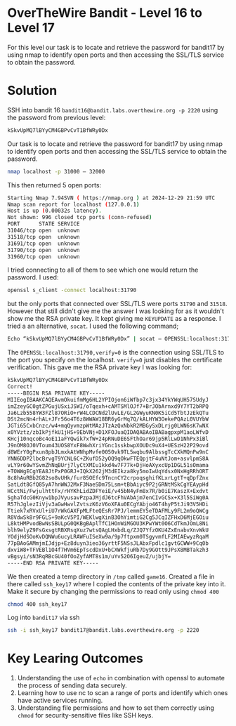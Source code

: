# OverTheWire Bandit - Level 16 to Level 17
For this level our task is to locate and retrieve the password for bandit17 by using nmap to identify open ports and then accessing the SSL/TLS service to obtain the password.
# Solution
SSH into bandit 16 `bandit16@bandit.labs.overthewire.org -p 2220` using the password from previous level:
```bash
kSkvUpMQ7lBYyCM4GBPvCvT1BfWRy0Dx
```
Our task is to locate and retrieve the password for bandit17 by using nmap to identify open ports and then accessing the SSL/TLS service to obtain the password.
```bash
nmap localhost -p 31000 – 32000
```
This then returned 5 open ports:
```bash
Starting Nmap 7.94SVN ( https://nmap.org ) at 2024-12-29 21:59 UTC
Nmap scan report for localhost (127.0.0.1)
Host is up (0.00032s latency).
Not shown: 996 closed tcp ports (conn-refused)
PORT      STATE SERVICE
31046/tcp open  unknown
31518/tcp open  unknown
31691/tcp open  unknown
31790/tcp open  unknown
31960/tcp open  unknown
```
I tried connecting to all of them to see which one would return the password. I used:
```bash
openssl s_client -connect localhost:31790
```
but the only ports that connected over SSL/TLS were ports `31790` and `31518`. However that still didn't give me the answer I was looking for as it wouldn't show me the RSA private key. It kept giving me `KEYUPDATE` as a response. I tried a an alternative, `socat`. I used the following command;

```bash
Echo “kSkvUpMQ7lBYyCM4GBPvCvT1BfWRy0Dx” | socat – OPENSSL:localhost:31790,verify=0
```
The `OPENSSL:localhost:31790,verify=0` is the connection using SSL/TLS to the port you specify on the localhost. `verify=0` just disables the certificate verification. 
This gave me the RSA private key I was looking for:

```bash
kSkvUpMQ7lBYyCM4GBPvCvT1BfWRy0Dx
Correct!
-----BEGIN RSA PRIVATE KEY-----
MIIEogIBAAKCAQEAvmOkuifmMg6HL2YPIOjon6iWfbp7c3jx34YkYWqUH57SUdyJ
imZzeyGC0gtZPGujUSxiJSWI/oTqexh+cAMTSMlOJf7+BrJObArnxd9Y7YT2bRPQ
Ja6Lzb558YW3FZl87ORiO+rW4LCDCNd2lUvLE/GL2GWyuKN0K5iCd5TbtJzEkQTu
DSt2mcNn4rhAL+JFr56o4T6z8WWAW18BR6yGrMq7Q/kALHYW3OekePQAzL0VUYbW
JGTi65CxbCnzc/w4+mqQyvmzpWtMAzJTzAzQxNbkR2MBGySxDLrjg0LWN6sK7wNX
x0YVztz/zbIkPjfkU1jHS+9EbVNj+D1XFOJuaQIDAQABAoIBABagpxpM1aoLWfvD
KHcj10nqcoBc4oE11aFYQwik7xfW+24pRNuDE6SFthOar69jp5RlLwD1NhPx3iBl
J9nOM8OJ0VToum43UOS8YxF8WwhXriYGnc1sskbwpXOUDc9uX4+UESzH22P29ovd
d8WErY0gPxun8pbJLmxkAtWNhpMvfe0050vk9TL5wqbu9AlbssgTcCXkMQnPw9nC
YNN6DDP2lbcBrvgT9YCNL6C+ZKufD52yOQ9qOkwFTEQpjtF4uNtJom+asvlpmS8A
vLY9r60wYSvmZhNqBUrj7lyCtXMIu1kkd4w7F77k+DjHoAXyxcUp1DGL51sOmama
+TOWWgECgYEA8JtPxP0GRJ+IQkX262jM3dEIkza8ky5moIwUqYdsx0NxHgRRhORT
8c8hAuRBb2G82so8vUHk/fur85OEfc9TncnCY2crpoqsghifKLxrLgtT+qDpfZnx
SatLdt8GfQ85yA7hnWWJ2MxF3NaeSDm75Lsm+tBbAiyc9P2jGRNtMSkCgYEAypHd
HCctNi/FwjulhttFx/rHYKhLidZDFYeiE/v45bN4yFm8x7R/b0iE7KaszX+Exdvt
SghaTdcG0Knyw1bpJVyusavPzpaJMjdJ6tcFhVAbAjm7enCIvGCSx+X3l5SiWg0A
R57hJglezIiVjv3aGwHwvlZvtszK6zV6oXFAu0ECgYAbjo46T4hyP5tJi93V5HDi
Ttiek7xRVxUl+iU7rWkGAXFpMLFteQEsRr7PJ/lemmEY5eTDAFMLy9FL2m9oQWCg
R8VdwSk8r9FGLS+9aKcV5PI/WEKlwgXinB3OhYimtiG2Cg5JCqIZFHxD6MjEGOiu
L8ktHMPvodBwNsSBULpG0QKBgBAplTfC1HOnWiMGOU3KPwYWt0O6CdTkmJOmL8Ni
blh9elyZ9FsGxsgtRBXRsqXuz7wtsQAgLHxbdLq/ZJQ7YfzOKU4ZxEnabvXnvWkU
YOdjHdSOoKvDQNWu6ucyLRAWFuISeXw9a/9p7ftpxm0TSgyvmfLF2MIAEwyzRqaM
77pBAoGAMmjmIJdjp+Ez8duyn3ieo36yrttF5NSsJLAbxFpdlc1gvtGCWW+9Cq0b
dxviW8+TFVEBl1O4f7HVm6EpTscdDxU+bCXWkfjuRb7Dy9GOtt9JPsX8MBTakzh3
vBgsyi/sN3RqRBcGU40fOoZyfAMT8s1m/uYv52O6IgeuZ/ujbjY=
-----END RSA PRIVATE KEY-----
```

We then created a temp directory in `/tmp` called `game16`. Created a file in there called `ssh_key17` where I copied the contents of the private key into it. Make it secure by changing the permissions to read only using `chmod 400`
```bash
chmod 400 ssh_key17
```

Log into `bandit17` via ssh

```bash
ssh -i ssh_key17 bandit17@bandit.labs.overthewire.org -p 2220
```
# Key Learing Outcomes
1. Understanding the use of `echo` in combination with openssl to automate the process of sending data securely.
2. Learning how to use nc to scan a range of ports and identify which ones have active services running.
3. Understanding file permissions and how to set them correctly using `chmod` for security-sensitive files like SSH keys.

